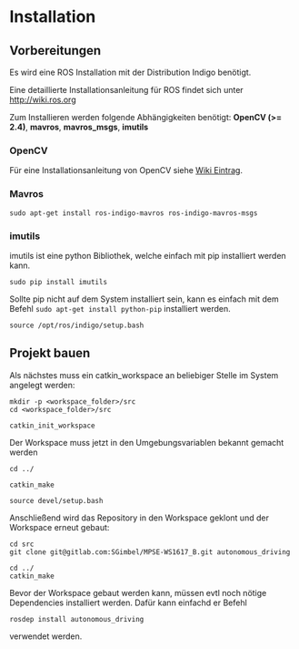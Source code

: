 # Installation


## Vorbereitungen

Es wird eine ROS Installation mit der Distribution Indigo benötigt.

Eine detaillierte Installationsanleitung für ROS findet sich unter http://wiki.ros.org

Zum Installieren werden folgende Abhängigkeiten benötigt: **OpenCV (>= 2.4)**, **mavros**, **mavros_msgs**, **imutils**

### OpenCV
Für eine Installationsanleitung von OpenCV siehe [Wiki Eintrag](https://gitlab.com/SGimbel/MPSE-WS1617_B/wikis/opencv%20installation).

### Mavros
```shell
sudo apt-get install ros-indigo-mavros ros-indigo-mavros-msgs
```

### imutils 
imutils ist eine python Bibliothek, welche einfach mit pip installiert werden kann.

```shell
sudo pip install imutils
```

Sollte pip nicht auf dem System installiert sein, kann es einfach mit dem Befehl `sudo apt-get install python-pip` installiert werden. 


```shell
source /opt/ros/indigo/setup.bash
```

## Projekt bauen

Als nächstes muss ein catkin_workspace an beliebiger Stelle im System angelegt werden: 

```shell
mkdir -p <workspace_folder>/src
cd <workspace_folder>/src

catkin_init_workspace
```

Der Workspace muss jetzt in den Umgebungsvariablen bekannt gemacht werden

```shell
cd ../

catkin_make

source devel/setup.bash
```

Anschließend wird das Repository in den Workspace geklont und der Workspace erneut gebaut:

```shell
cd src
git clone git@gitlab.com:SGimbel/MPSE-WS1617_B.git autonomous_driving

cd ../
catkin_make
```

Bevor der Workspace gebaut werden kann, müssen evtl noch nötige Dependencies installiert werden.
Dafür kann einfachd er Befehl 

```shell
rosdep install autonomous_driving
```

verwendet werden. 



